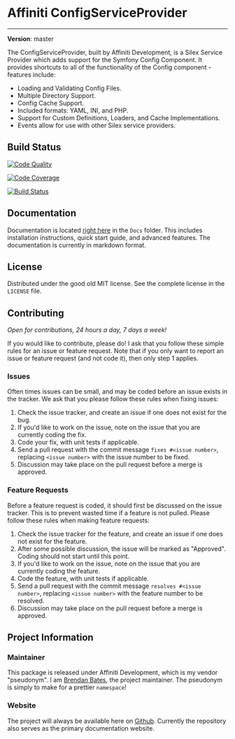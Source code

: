 # Affiniti ConfigServiceProvider
---
**Version**: master

The ConfigServiceProvider, built by Affiniti Development, is a Silex Service Provider which adds support for the Symfony Config Component.  It provides shortcuts to all of the functionality of the Config component - features include:

- Loading and Validating Config Files.
- Multiple Directory Support.
- Config Cache Support.
- Included formats: YAML, INI, and PHP.
- Support for Custom Definitions, Loaders, and Cache Implementations.
- Events allow for use with other Silex service providers.

## Build Status

[![Code Quality](https://scrutinizer-ci.com/g/affinitidev/silex-config/badges/quality-score.png?b=master)](https://scrutinizer-ci.com/g/affinitidev/silex-config/?branch=master)

[![Code Coverage](https://scrutinizer-ci.com/g/affinitidev/silex-config/badges/coverage.png?b=master)](https://scrutinizer-ci.com/g/affinitidev/silex-config/?branch=master)

[![Build Status](https://travis-ci.org/affinitidev/silex-config.svg?branch=master)](https://travis-ci.org/affinitidev/silex-config)

## Documentation

Documentation is located [right here](Docs/index.md) in the `Docs` folder.  This includes installation instructions, quick start guide, and advanced features.  The documentation is currently in markdown format.

## License

Distributed under the good old MIT license.  See the complete license in the `LICENSE` file.

## Contributing

*Open for contributions, 24 hours a day, 7 days a week!*

If you would like to contribute, please do!  I ask that you follow these simple rules for an issue or feature request.  Note that if you only want to report an issue or feature request (and not code it), then only step 1 applies. 

### Issues

Often times issues can be small, and may be coded before an issue exists in the tracker.  We ask that you please follow these rules when fixing issues:

1.  Check the issue tracker, and create an issue if one does not exist for the bug.
2.  If you'd like to work on the issue, note on the issue that you are currently coding the fix.  
3.  Code your fix, with unit tests if applicable.
4.  Send a pull request with the commit message `fixes #<issue number>`, replacing `<issue number>` with the issue number to be fixed.
5.  Discussion may take place on the pull request before a merge is approved. 

### Feature Requests

Before a feature request is coded, it should first be discussed on the issue tracker.  This is to prevent wasted time if a feature is not pulled.  Please follow these rules when making feature requests:

1.  Check the issue tracker for the feature, and create an issue if one does not exist for the feature.
2.  After some possible discussion, the issue will be marked as "Approved".  Coding should not start until this point.
3.  If you'd like to work on the issue, note on the issue that you are currently coding the feature.
4.  Code the feature, with unit tests if applicable.
5.  Send a pull request with the commit message `resolves #<issue number>`, replacing `<issue number>` with the feature number to be resolved.
6.  Discussion may take place on the pull request before a merge is approved.

## Project Information

### Maintainer

This package is released under Affiniti Development, which is my vendor "pseudonym".  I am [Brendan Bates](http://www.brendan-bates.com/), the project maintainer.  The pseudonym is simply to make for a prettier `namespace`!

### Website

The project will always be available here on [Github](http://github.com/affinitidev/silex-config).  Currently the repository also serves as the primary documentation website.
